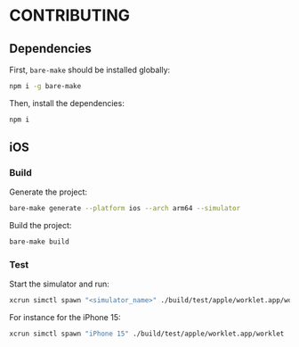 # CONTRIBUTING

## Dependencies

First, `bare-make` should be installed globally:

```bash
npm i -g bare-make
```

Then, install the dependencies:

```bash
npm i
```

## iOS

### Build

Generate the project:

```bash
bare-make generate --platform ios --arch arm64 --simulator
```

Build the project:

```bash
bare-make build
```

### Test

Start the simulator and run:

```bash
xcrun simctl spawn "<simulator_name>" ./build/test/apple/worklet.app/worklet
```

For instance for the iPhone 15:

```bash
xcrun simctl spawn "iPhone 15" ./build/test/apple/worklet.app/worklet
```
